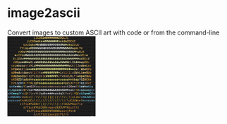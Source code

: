 # image2ascii
Convert images to custom ASCII art with code or from the command-line
<img src="images/emoji.png" width="200">
